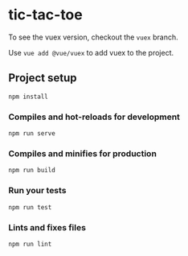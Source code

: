 # tic-tac-toe

To see the vuex version, checkout the `vuex` branch.

Use `vue add @vue/vuex` to add vuex to the project.

## Project setup
```
npm install
```

### Compiles and hot-reloads for development
```
npm run serve
```

### Compiles and minifies for production
```
npm run build
```

### Run your tests
```
npm run test
```

### Lints and fixes files
```
npm run lint
```
